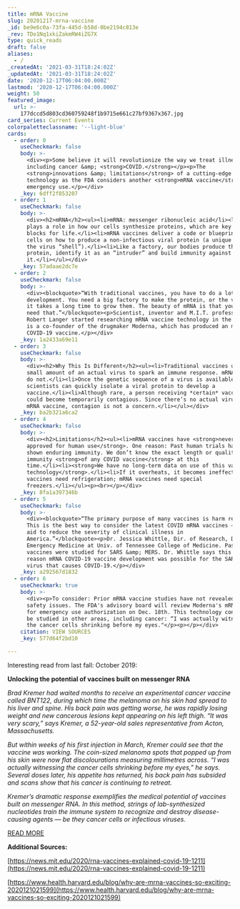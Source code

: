 ```yaml
---
title: mRNA Vaccine
slug: 20201217-mrna-vaccine
_id: be9e6c0a-73fa-445d-b58d-0be2194c813e
_rev: TDo1Nq1xkiZakmRW4iZG7X
type: quick_reads
draft: false
aliases:
  - /
_createdAt: '2021-03-31T18:24:02Z'
_updatedAt: '2021-03-31T18:24:02Z'
date: '2020-12-17T06:04:00.000Z'
lastmod: '2020-12-17T06:04:00.000Z'
weight: 50
featured_image:
  url: >-
    177dccd5d803cd360759248f1b9715e661c27bf9367x367.jpg
card_series: Current Events
colorpaletteclassname: '--light-blue'
cards:
  - order: 0
    useCheckmark: false
    body: >-
      <div><p>Some believe it will revolutionize the way we treat illness,
      including cancer &amp; <strong>COVID.</strong></p><p>The
      <strong>innovations &amp; limitations</strong> of a cutting-edge vaccine
      technology as the FDA considers another <strong>mRNA vaccine</strong> for
      emergency use.</p></div>
    _key: 6dff2f853207
  - order: 1
    useCheckmark: false
    body: >-
      <div><h2>mRNA</h2><ul><li>mRNA: messenger ribonucleic acid</li><li>mRNA
      plays a role in how our cells synthesize proteins, which are key building
      blocks for life.</li><li>mRNA vaccines deliver a code or blueprint to our
      cells on how to produce a non-infectious viral protein (a unique part of
      the virus “shell”).</li><li>Like a factory, our bodies produce this viral
      protein, identify it as an “intruder” and build immunity against
      it.</li></ul></div>
    _key: 57adaae2dc7e
  - order: 2
    useCheckmark: false
    body: >-
      <div><blockquote>“With traditional vaccines, you have to do a lot of
      development. You need a big factory to make the protein, or the virus, and
      it takes a long time to grow them. The beauty of mRNA is that you don’t
      need that.”</blockquote><p>Scientist, inventor and M.I.T. professor Dr.
      Robert Langer started researching mRNA vaccine technology in the 1970s and
      is a co-founder of the drugmaker Moderna, which has produced an mRNA
      COVID-19 vaccine.</p></div>
    _key: 1a2433a69e11
  - order: 3
    useCheckmark: false
    body: >-
      <div><h2>Why This Is Different</h2><ul><li>Traditional vaccines use a
      small amount of an actual virus to spark an immune response. mRNA vaccines
      do not.</li><li>Once the genetic sequence of a virus is available,
      scientists can quickly isolate a viral protein to develop a
      vaccine.</li><li>Although rare, a person receiving *certain* vaccines
      could become temporarily contagious. Since there’s no actual virus in the
      mRNA vaccine, contagion is not a concern.</li></ul></div>
    _key: ba2b321a6ca2
  - order: 4
    useCheckmark: false
    body: >-
      <div><h2>Limitations</h2><ul><li>mRNA vaccines have <strong>never been
      approved for human use</strong>. One reason: Past human trials have not
      shown enduring immunity. We don’t know the exact length or quality of
      immunity <strong>of any COVID vaccine</strong> at this
      time.</li><li><strong>We have no long-term data on use of this vaccine
      technology</strong>.</li><li>If it overheats, it becomes ineffective. Many
      vaccines need refrigeration; mRNA vaccines need special
      freezers.</li></ul><p><br></p></div>
    _key: 8fa1a397346b
  - order: 5
    useCheckmark: false
    body: >-
      <div><blockquote>“The primary purpose of many vaccines is harm reduction.
      This is the best way to consider the latest COVID mRNA vaccines – as an
      aid to reduce the severity of clinical illness in
      America.”</blockquote><p>Dr. Jessica Whittle, Dir. of Research, Dept. of
      Emergency Medicine at Univ. of Tennessee College of Medicine. Past mRNA
      vaccines were studied for SARS &amp; MERS. Dr. Whittle says this is one
      reason mRNA COVID-19 vaccine development was possible for the SARS-CoV-2
      virus that causes COVID-19.</p></div>
    _key: a292567d1832
  - order: 6
    useCheckmark: true
    body: >-
      <div><p>To consider: Prior mRNA vaccine studies have not revealed major
      safety issues. The FDA's advisory board will review Moderna's mRNA vaccine
      for emergency use authorization on Dec. 18th. This technology continues to
      be studied in other areas, including cancer: “I was actually witnessing
      the cancer cells shrinking before my eyes."</p><p></p></div>
    citation: VIEW SOURCES
    _key: 577d64f2bd10

---
```

Interesting read from last fall: October 2019:

**Unlocking the potential of vaccines built on messenger RNA**

_Brad Kremer had waited months to receive an experimental cancer vaccine called BNT122, during which time the melanoma on his skin had spread to his liver and spine. His back pain was getting worse, he was rapidly losing weight and new cancerous lesions kept appearing on his left thigh. “It was very scary,” says Kremer, a 52-year-old sales representative from Acton, Massachusetts._

_But within weeks of his first injection in March, Kremer could see that the vaccine was working. The coin-sized melanoma spots that popped up from his skin were now flat discolourations measuring millimetres across. “I was actually witnessing the cancer cells shrinking before my eyes,” he says. Several doses later, his appetite has returned, his back pain has subsided and scans show that his cancer is continuing to retreat._

_Kremer’s dramatic response exemplifies the medical potential of vaccines built on messenger RNA. In this method, strings of lab-synthesized nucleotides train the immune system to recognize and destroy disease-causing agents — be they cancer cells or infectious viruses._

[READ MORE](https://www.nature.com/articles/d41586-019-03072-8)

**Additional Sources:**

[https://news.mit.edu/2020/rna-vaccines-explained-covid-19-1211](https://news.mit.edu/2020/rna-vaccines-explained-covid-19-1211)

[https://www.health.harvard.edu/blog/why-are-mrna-vaccines-so-exciting-2020121021599](https://www.health.harvard.edu/blog/why-are-mrna-vaccines-so-exciting-2020121021599)